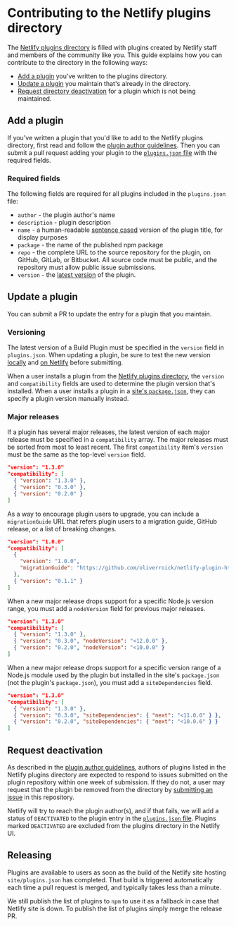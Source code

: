 # Contributing to the Netlify plugins directory

The [Netlify plugins directory](https://app.netlify.com/plugins) is filled with plugins created by Netlify staff and members of the community like you. This guide explains how you can contribute to the directory in the following ways:

- [Add a plugin](#add-a-plugin) you've written to the plugins directory.
- [Update a plugin](#update-a-plugin) you maintain that's already in the directory.
- [Request directory deactivation](#request-deactivation) for a plugin which is not being maintained.

## Add a plugin

If you've written a plugin that you'd like to add to the Netlify plugins directory, first read and follow the [plugin author guidelines](/docs/guidelines.md). Then you can submit a pull request adding your plugin to the [`plugins.json` file](/site/plugins.json) with the required fields.

### Required fields

The following fields are required for all plugins included in the `plugins.json` file:

- `author` - the plugin author's name
- `description` - plugin description
- `name` - a human-readable [sentence cased](https://en.wikipedia.org/wiki/Letter_case#Sentence_case) version of the plugin title, for display purposes
- `package` - the name of the published npm package
- `repo` - the complete URL to the source repository for the plugin, on GitHub, GitLab, or Bitbucket. All source code must be public, and the repository must allow public issue submissions.
- `version` - the [latest version](#versioning) of the plugin.

## Update a plugin

You can submit a PR to update the entry for a plugin that you maintain.

### Versioning

The latest version of a Build Plugin must be specified in the `version` field in `plugins.json`. When updating a plugin, be sure to test the new version [locally](https://docs.netlify.com/cli/get-started/#run-builds-locally) and [on Netlify](https://docs.netlify.com/configure-builds/build-plugins/#install-a-plugin) before submitting.

When a user installs a plugin from the  [Netlify plugins directory](https://docs.netlify.com/configure-builds/build-plugins/#ui-installation), the `version` and `compatibility` fields are used to determine the plugin version that's installed. When a user installs a plugin in a [site's `package.json`](https://docs.netlify.com/configure-builds/build-plugins/#file-based-installation), they can specify a plugin version manually instead.

### Major releases

If a plugin has several major releases, the latest version of each major release must be specified in a `compatibility` array. The major releases must be sorted from most to least recent. The first `compatibility` item's `version` must be the same as the top-level `version` field.

```json
"version": "1.3.0"
"compatibility": [
  { "version": "1.3.0" },
  { "version": "0.3.0" },
  { "version": "0.2.0" }
]
```

As a way to encourage plugin users to upgrade, you can include a `migrationGuide` URL that refers plugin users to a migration guide, GitHub release, or a list of breaking changes.

```json
"version": "1.0.0"
"compatibility": [
  {
    "version": "1.0.0",
    "migrationGuide": "https://github.com/oliverroick/netlify-plugin-html-validate/releases/tag/v1.0.0"
  },
  { "version": "0.1.1" }
]
```

When a new major release drops support for a specific Node.js version range, you must add a `nodeVersion` field for previous major releases.

```json
"version": "1.3.0"
"compatibility": [
  { "version": "1.3.0" },
  { "version": "0.3.0", "nodeVersion": "<12.0.0" },
  { "version": "0.2.0", "nodeVersion": "<10.0.0" }
]
```

When a new major release drops support for a specific version range of a Node.js module used by the plugin but installed in the site's `package.json` (not the plugin's `package.json`), you must add a `siteDependencies` field.

```json
"version": "1.3.0"
"compatibility": [
  { "version": "1.3.0" },
  { "version": "0.3.0", "siteDependencies": { "next": "<11.0.0" } },
  { "version": "0.2.0", "siteDependencies": { "next": "<10.0.6" } }
]
```

## Request deactivation

As described in the [plugin author guidelines](/docs/guidelines.md#be-prepared-to-provide-support), authors of plugins listed in the Netlify plugins directory are expected to respond to issues submitted on the plugin repository within one week of submission. If they do not, a user may request that the plugin be removed from the directory by [submitting an issue](/issues/new) in this repository.

Netlify will try to reach the plugin author(s), and if that fails, we will add a status of `DEACTIVATED` to the plugin entry in the [`plugins.json` file](/site/plugins.json). Plugins marked `DEACTIVATED` are excluded from the plugins directory in the Netlify UI.

## Releasing

Plugins are available to users as soon as the build of the Netlify site hosting `site/plugins.json` has completed. That build is triggered automatically each time a pull request is merged, and typically takes less than a minute.

We still publish the list of plugins to `npm` to use it as a fallback in case that Netlify site is down. To publish the list of plugins simply merge the release PR.
